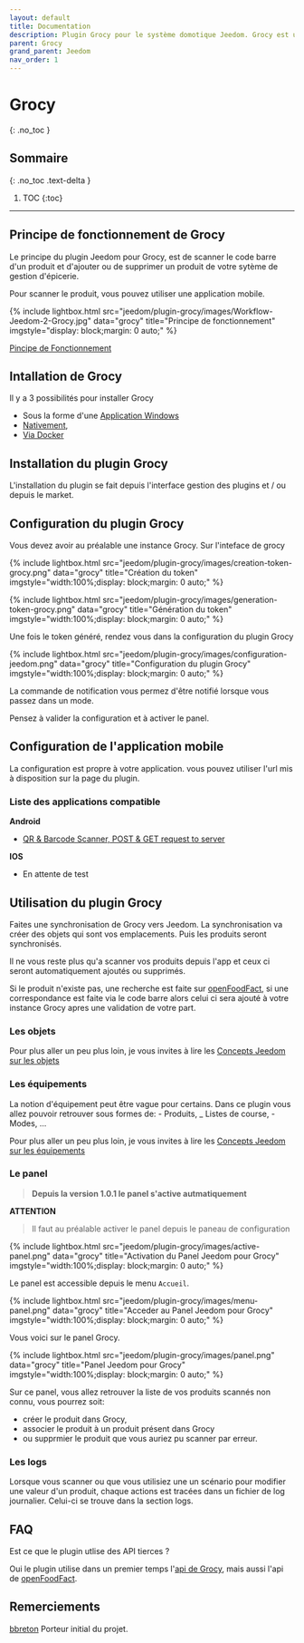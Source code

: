 ```yaml
---
layout: default
title: Documentation
description: Plugin Grocy pour le système domotique Jeedom. Grocy est un ERP permettant la gestion de stock de vos aliments et de vos tâches ménagères. Le système Grocy est open source est auto-hébergé. 
parent: Grocy
grand_parent: Jeedom
nav_order: 1
---
```


# Grocy
{: .no_toc }

## Sommaire
{: .no_toc .text-delta }

1. TOC
{:toc}

---

## Principe de fonctionnement de Grocy

Le principe du plugin Jeedom pour Grocy, est de scanner le code barre d'un produit et d'ajouter ou de supprimer un produit de votre sytème de gestion d'épicerie. 

Pour scanner le produit, vous pouvez utiliser une application mobile.

{% include lightbox.html src="jeedom/plugin-grocy/images/Workflow-Jeedom-2-Grocy.jpg" data="grocy" title="Principe de fonctionnement" imgstyle="display: block;margin: 0 auto;" %}

[Pincipe de Fonctionnement](https://docs.google.com/drawings/d/1g8rvMz-nGeV2KoqWBMqqui6cWDNtPPV5vTQCnpPCyx0/edit?usp=sharing)

## Intallation de Grocy

Il y a 3 possibilités pour installer Grocy

- Sous la forme d'une [Application Windows](https://github.com/grocy/grocy-docker#grocy-on-docker)
- [Nativement](https://github.com/grocy/grocy#how-to-install),
- [Via Docker](https://github.com/grocy/grocy-docker#grocy-on-docker)

## Installation du plugin Grocy

L'installation du plugin se fait depuis l'interface gestion des plugins et / ou depuis le market.

## Configuration du plugin Grocy

Vous devez avoir au préalable une instance Grocy. Sur l'inteface de grocy 

{% include lightbox.html src="jeedom/plugin-grocy/images/creation-token-grocy.png" data="grocy" title="Création du token" imgstyle="width:100%;display: block;margin: 0 auto;" %}

{% include lightbox.html src="jeedom/plugin-grocy/images/generation-token-grocy.png" data="grocy" title="Génération du token" imgstyle="width:100%;display: block;margin: 0 auto;" %}

Une fois le token généré, rendez vous dans la configuration du plugin Grocy

{% include lightbox.html src="jeedom/plugin-grocy/images/configuration-jeedom.png" data="grocy" title="Configuration du plugin Grocy" imgstyle="width:100%;display: block;margin: 0 auto;" %}

La commande de notification vous permez d'être notifié lorsque vous passez dans un mode. 

Pensez à valider la configuration et à activer le panel.

## Configuration de l'application mobile

La configuration est propre à votre application. vous pouvez utiliser l'url mis à disposition sur la page du plugin.

### Liste des applications compatible

**Android**
- [QR & Barcode Scanner, POST & GET request to server](https://play.google.com/store/apps/details?id=com.scanner.kataykin.icamesscaner.free&hl=fr)

**IOS**
- En attente de test

## Utilisation du plugin Grocy

Faites une synchronisation de Grocy vers Jeedom. La synchronisation va créer des objets qui sont vos emplacements. Puis les produits seront synchronisés.

Il ne vous reste plus qu'a scanner vos produits depuis l'app et ceux ci seront automatiquement ajoutés ou supprimés.

Si le produit n'existe pas, une recherche est faite sur [openFoodFact](https://fr.openfoodfacts.org/), si une correspondance est faite via le code barre alors celui ci sera ajouté à votre instance Grocy apres une validation de votre part.

### Les objets

Pour plus aller un peu plus loin, je vous invites à lire les [Concepts Jeedom sur les objets](https://doc.jeedom.com/fr_FR/concept/#tocAnchor-2)

### Les équipements
La notion d'équipement peut être vague pour certains.
Dans ce plugin vous allez pouvoir retrouver sous formes de:
    - Produits,
    _ Listes de course,
    - Modes,
    ...

Pour plus aller un peu plus loin, je vous invites à lire les [Concepts Jeedom sur les équipements](https://doc.jeedom.com/fr_FR/concept/#tocAnchor-3)

### Le panel

> **Depuis la version 1.0.1 le panel s'active autmatiquement**

**ATTENTION**
> Il faut au préalable activer le panel depuis le paneau de configuration

{% include lightbox.html src="jeedom/plugin-grocy/images/active-panel.png" data="grocy" title="Activation du Panel Jeedom pour Grocy" imgstyle="width:100%;display: block;margin: 0 auto;" %}

Le panel est accessible depuis le menu `Accueil`.

{% include lightbox.html src="jeedom/plugin-grocy/images/menu-panel.png" data="grocy" title="Acceder au Panel Jeedom pour Grocy" imgstyle="width:100%;display: block;margin: 0 auto;" %}

Vous voici sur le panel Grocy.

{% include lightbox.html src="jeedom/plugin-grocy/images/panel.png" data="grocy" title="Panel Jeedom pour Grocy" imgstyle="width:100%;display: block;margin: 0 auto;" %}

Sur ce panel, vous allez retrouver la liste de vos produits scannés non connu, vous pourrez soit:
- créer le produit dans Grocy, 
- associer le produit à un produit présent dans Grocy
- ou supprmier le produit que vous auriez pu scanner par erreur.

### Les logs

Lorsque vous scanner ou que vous utilisiez une un scénario pour modifier une valeur d'un produit, chaque actions est tracées dans un fichier de log journalier. Celui-ci se trouve dans la section logs.

## FAQ

Est ce que le plugin utlise des API tierces ?

Oui le plugin utilise dans un premier temps l'[api de Grocy](https://en.demo.grocy.info/api), mais aussi l'api de [openFoodFact](https://fr.openfoodfacts.org/).

## Remerciements

[bbreton](https://community.jeedom.com/u/bbreton/summary) Porteur initial du projet.